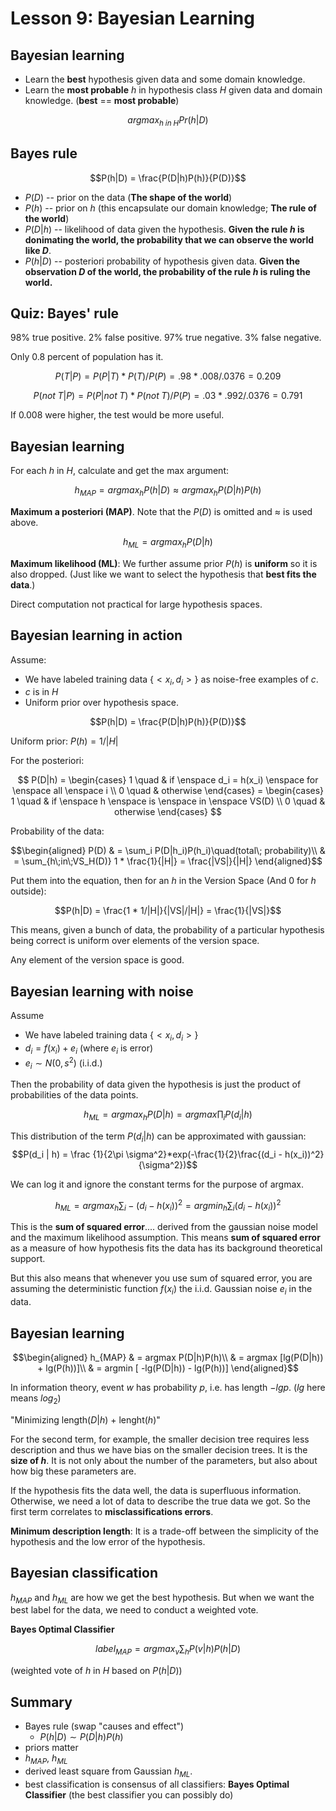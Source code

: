 Lesson 9: Bayesian Learning
===========================

Bayesian learning
-----------------

* Learn the **best** hypothesis given data and some domain knowledge.
* Learn the **most probable** $h$ in hypothesis class $H$ given data and domain knowledge. (**best** == **most probable**)

$$argmax_{h\; in\; H} Pr(h | D)$$

Bayes rule
----------

$$P(h|D) = \frac{P(D|h)P(h)}{P(D)}$$

* $P(D)$ -- prior on the data (**The shape of the world**)
* $P(h)$ -- prior on $h$ (this encapsulate our domain knowledge; **The rule of the world**)
* $P(D|h)$ -- likelihood of data given the hypothesis. **Given the rule $h$ is donimating the world, the probability that we can observe the world like $D$**.
* $P(h|D)$ -- posteriori probability of hypothesis given data. **Given the observation $D$ of the world, the probability of the rule $h$ is ruling the world.**

Quiz: Bayes' rule
-----------------

98% true positive. 2% false positive.
97% true negative. 3% false negative.

Only 0.8 percent of population has it.

$$P(T|P) = P(P|T)*P(T)/P(P) = .98*.008/.0376 = 0.209$$

$$P(not\;T|P) = P(P | not\;T)*P(not\;T)/P(P) = .03*.992/.0376 = 0.791$$

If 0.008 were higher, the test would be more useful.


Bayesian learning
-----------------

For each $h$ in $H$, calculate and get the max argument:

$$h_{MAP} = argmax_h P(h|D) \approx argmax_h P(D|h)P(h)$$

**Maximum a posteriori (MAP)**. Note that the $P(D)$ is omitted and $\approx$ is used above.

$$h_{ML} = argmax_h P(D|h)$$

**Maximum likelihood (ML)**: We further assume prior $P(h)$ is **uniform** so it is also dropped. (Just like we want to select the hypothesis that **best fits the data**.)

Direct computation not practical for large hypothesis spaces.

Bayesian learning in action
---------------------------
Assume:
* We have labeled training data $\{<x_i, d_i>\}$ as noise-free examples of $c$.
* $c$ is in $H$
* Uniform prior over hypothesis space.

$$P(h|D) = \frac{P(D|h)P(h)}{P(D)}$$

Uniform prior: $P(h) = 1/|H|$

For the posteriori:

$$
P(D|h) =
\begin{cases}
1 \quad & if \enspace d_i = h(x_i) \enspace for \enspace all \enspace i \\
0 \quad & otherwise
\end{cases} =
\begin{cases}
1 \quad & if \enspace h \enspace is \enspace in \enspace VS(D) \\
0 \quad & otherwise
\end{cases}
$$

Probability of the data:

$$\begin{aligned}
P(D) & = \sum_i P(D|h_i)P(h_i)\quad(total\; probability)\\
     & = \sum_{h\;in\;VS_H(D)} 1 * \frac{1}{|H|} = \frac{|VS|}{|H|}
\end{aligned}$$

Put them into the equation, then for an $h$ in the Version Space (And 0 for $h$ outside):

$$P(h|D) = \frac{1 * 1/|H|}{|VS|/|H|} = \frac{1}{|VS|}$$

This means, given a bunch of data, the probability of a particular hypothesis being correct is uniform over elements of the version space.

Any element of the version space is good.

Bayesian learning with noise
----------------------------

Assume
* We have labeled training data $\{<x_i, d_i>\}$
* $d_i = f(x_i) + e_i$ (where $e_i$ is error)
* $e_i \sim N(0, s^2)$ (i.i.d.)

Then the probability of data given the hypothesis is just the product of probabilities of the data points.

$$h_{ML} = argmax_h P(D|h) = argmax \prod_i P(d_i | h)$$

This distribution of the term $P(d_i | h)$ can be approximated with gaussian:
$$P(d_i | h) = \frac {1}{2\pi \sigma^2}*exp(-\frac{1}{2}\frac{(d_i - h(x_i))^2}{\sigma^2})$$

We can log it and ignore the constant terms for the purpose of argmax.

$$h_{ML} = argmax_h \sum_i -(d_i - h(x_i))^2 = argmin_h \sum_i (d_i - h(x_i))^2$$

This is the **sum of squared error**.... derived from the gaussian noise model and the maximum likelihood assumption. This means **sum of squared error** as a measure of how hypothesis fits the data has its background theoretical support.

But this also means that whenever you use sum of squared error, you are assuming the deterministic function $f(x_i)$ the i.i.d. Gaussian noise $e_i$ in the data.

Bayesian learning
-----------------

$$\begin{aligned}
h_{MAP} & = argmax P(D|h)P(h)\\
& = argmax [lg(P(D|h)) + lg(P(h))]\\
& = argmin [ -lg(P(D|h)) - lg(P(h))]
\end{aligned}$$

In information theory, event $w$ has probability $p$, i.e. has length $-lg p$. ($lg$ here means $log_2$)

"Minimizing length($D$|$h$) + lenght($h$)"

For the second term, for example, the smaller decision tree requires less description and thus we have bias on the smaller decision trees. It is the **size of $h$**. It is not only about the number of the parameters, but also about how big these parameters are.

If the hypothesis fits the data well, the data is superfluous information. Otherwise, we need a lot of data to describe the true data we got. So the first term correlates to **misclassifications errors**.

**Minimum description length**: It is a trade-off between the simplicity of the hypothesis and the low error of the hypothesis.

Bayesian classification
-----------------------

$h_{MAP}$ and $h_{ML}$ are how we get the best hypothesis. But when we want the best label for the data, we need to conduct a weighted vote.

**Bayes Optimal Classifier**

$$label_{MAP} = argmax_v \sum_h P(v|h)P(h|D)$$

(weighted vote of $h$ in $H$ based on $P(h|D)$)

Summary
-------

* Bayes rule (swap "causes and effect")
  + $P(h|D) \sim P(D|h)P(h)$
* priors matter
* $h_{MAP}$, $h_{ML}$
* derived least square from Gaussian $h_{ML}$.
* best classification is consensus of all classifiers: **Bayes Optimal Classifier** (the best classifier you can possibly do)
